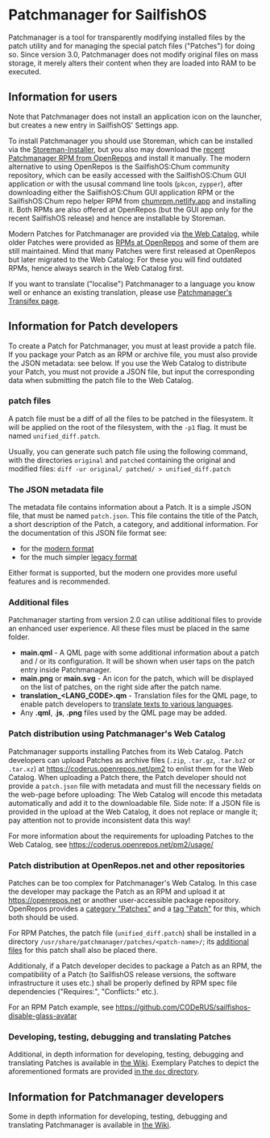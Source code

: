 # Patchmanager for SailfishOS

Patchmanager is a tool for transparently modifying installed files by the patch utility and for managing the special patch files ("Patches") for doing so.
Since version 3.0, Patchmanager does not modify original files on mass storage, it merely alters their content when they are loaded into RAM to be executed.

## Information for users

Note that Patchmanager does not install an application icon on the launcher, but creates a new entry in SailfishOS' Settings app.

To install Patchmanager you should use Storeman, which can be installed via the [Storeman-Installer](https://openrepos.net/content/osetr/storeman-installer), but you also may download the [recent Patchmanager RPM from OpenRepos](https://openrepos.net/content/patchmanager/patchmanager) and install it manually.
The modern alternative to using OpenRepos is the SailfishOS:Chum community repository, which can be easily accessed with the SailfishOS:Chum GUI application or with the ususal command line tools (`pkcon`, `zypper`), after downloading either the SailfishOS:Chum GUI application RPM or the SailfishOS:Chum repo helper RPM from [chumrpm.netlify.app](https://chumrpm.netlify.app/) and installing it.  Both RPMs are also offered at OpenRepos (but the GUI app only for the recent SailfishOS release) and hence are installable by Storeman.

Modern Patches for Patchmanager are provided via [the Web Catalog](https://coderus.openrepos.net/pm2/projects/), while older Patches were provided as [RPMs at OpenRepos](https://openrepos.net/category/patches) and some of them are still maintained.
Mind that many Patches were first released at OpenRepos but later migrated to the Web Catalog: For these you will find outdated RPMs, hence always search in the Web Catalog first.

If you want to translate ("localise") Patchmanager to a language you know well or enhance an existing translation, please use [Patchmanager's Transifex page](https://www.transifex.com/coderus/patchmanager3/).

## Information for Patch developers

To create a Patch for Patchmanager, you must at least provide a patch file.
If you package your Patch as an RPM or archive file, you must also provide the JSON metadata: see below.
If you use the Web Catalog to distribute your Patch, you must not provide a JSON file, but input the corresponding data when submitting the patch file to the Web Catalog.

### patch files

A patch file must be a diff of all the files to be patched in the filesystem. 
It will be applied on the root of the filesystem, with the `-p1` flag. 
It must be named `unified_diff.patch`.

Usually, you can generate such patch file using the following command, with the directories `original` and `patched` containing the original and modified files:
`diff -ur original/ patched/ > unified_diff.patch`

### The JSON metadata file

The metadata file contains information about a Patch.  It is a simple JSON file, that must be named `patch.json`.
This file contains the title of the Patch, a short description of the Patch, a category, and additional information.  For the documentation of this JSON file format see:
 - for the [modern format](./doc/example_patch.json.md)
 - for the much simpler [legacy format](./doc/example_legacy_patch.json.md)

Either format is supported, but the modern one provides more useful features and is recommended.

### Additional files

Patchmanager starting from version 2.0 can utilise additional files to provide an enhanced user experience. 
All these files must be placed in the same folder.

- **main.qml** - A QML page with some additional information about a patch and / or its configuration.  It will be shown when user taps on the patch entry inside Patchmanager.
- **main.png** or **main.svg** - An icon for the patch, which will be displayed on the list of patches, on the right side after the patch name.
- **translation_\<LANG_CODE\>.qm** - Translation files for the QML page, to enable patch developers to [translate texts to various languages](https://github.com/sailfishos-patches/patchmanager/wiki/Translations-(%22i18n%22,-%22l10n%22)).
- Any **.qml**, .**js**, **.png** files used by the QML page may be added.

### Patch distribution using Patchmanager's Web Catalog

Patchmanager supports installing Patches from its Web Catalog. 
Patch developers can upload Patches as archive files (`.zip`, `.tar.gz`, `.tar.bz2` or `.tar.xz`) at https://coderus.openrepos.net/pm2 to enlist them for the Web Catalog. 
When uploading a Patch there, the Patch developer should not provide a `patch.json` file with metadata and must fill the necessary fields on the web-page before uploading: The Web Catalog will encode this metadata automatically and add it to the downloadable file.
Side note: If a JSON file is provided in the upload at the Web Catalog, it does not replace or mangle it; pay attention not to provide inconsistent data this way!

For more information about the requirements for uploading Patches to the Web Catalog, see https://coderus.openrepos.net/pm2/usage/

### Patch distribution at OpenRepos.net and other repositories

Patches can be too complex for Patchmanager's Web Catalog.  In this case the developer may package the Patch as an RPM and upload it at https://openrepos.net or another user-accessible package repository.
OpenRepos provides a [category "Patches"](https://openrepos.net/category/patches) and a [tag "Patch"](https://openrepos.net/tags/patch) for this, which both should be used.

For RPM Patches, the patch file (`unified_diff.patch`) shall be installed in a directory `/usr/share/patchmanager/patches/<patch-name>/`; its [additional files](#additional-files) for this patch shall also be placed there.

Additionaly, if a Patch developer decides to package a Patch as an RPM, the compatibility of a Patch (to SailfishOS release versions, the software infrastructure it uses etc.) shall be properly defined by RPM spec file dependencies ("Requires:", "Conflicts:" etc.).

For an RPM Patch example, see https://github.com/CODeRUS/sailfishos-disable-glass-avatar

### Developing, testing, debugging and translating Patches

Additional, in depth information for developing, testing, debugging and translating Patches is available in [the Wiki](https://github.com/sailfishos-patches/patchmanager/wiki).  Exemplary Patches to depict the aforementioned formats are provided [in the `doc` directory](https://github.com/sailfishos-patches/patchmanager/tree/master/doc).

## Information for Patchmanager developers

Some  in depth information for developing, testing, debugging and translating Patchmanager is available in [the Wiki](https://github.com/sailfishos-patches/patchmanager/wiki).
